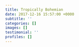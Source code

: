 ```yaml
---
title: Tropically Bohemian
date: 2017-12-16 15:57:00 +0000
subtitle: ''
categories: []
images: []
testimonial: ''
profiles: []
---
```


